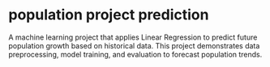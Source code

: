 # population project prediction 
A machine learning project that applies Linear Regression to predict future population growth based on historical data. This project demonstrates data preprocessing, model training, and evaluation to forecast population trends.
